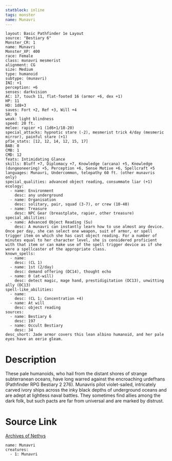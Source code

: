 ```yaml
---
statblock: inline
tags: monster
name: Munavri
---
```

```statblock
layout: Basic Pathfinder 1e Layout
source: "Bestiary 6"
Monster_CR: 1
name: Munavri
Monster_XP: 400
race: Female
class: munavri mesmerist
alignment: CG
size: Medium
type: humanoid
subtype: (munavri)
INI: +1
perception: +6
senses: darkvision
AC: 17, touch 11, flat-footed 16 (armor +6, dex +1)
HP: 11
HD: 1d8+3
saves: Fort +2, Ref +3, Will +4
SR: 9
weak: light blindness
speed: 20 ft.
melee: rapier +1 (1d6+1/18-20)
special_attacks: hypnotic stare (-2), mesmerist trick 4/day (mesmeric mirror), painful stare (+1)
pf1e_stats: [12, 12, 14, 12, 15, 17]
BAB: 0
CMB: 1
CMD: 12
feats: Intimidating Glance
skills: Bluff +7, Diplomacy +7, Knowledge (arcana) +5, Knowledge (dungeoneering) +5, Perception +6, Sense Motive +6, Spellcraft +5
languages: Munavri, Undercommon, telepathy 60 ft. (other munavris only)
special_qualities: advanced object reading, consummate liar (+1)
ecology:
  - name: Environment
    desc: any underground
  - name: Organisation
    desc: solitary, pair, squad (3-7), or crew (10-40)
  - name: Treasure
    desc: NPC Gear (breastplate, rapier, other treasure)
special_abilities:
  - name: Advanced Object Reading (Su)
    desc: A munavri can instantly learn how to use almost any device. Once per day, she can select one weapon, suit of armor, or spell trigger item on which she has cast object reading. For a number of minutes equal to her character level, she is considered proficient with that item or can make use of the spell trigger device as if she were a spellcaster of the appropriate class.
known_spells:
  - name:
    desc: (CL 1)
  - name: 1st (2/day)
    desc: demand offering (DC14), thought echo
  - name: 0 (at-will)
    desc: detect magic, mage hand, prestidigitation (DC13), unwitting ally (DC13)
spell-like_abilities:
  - name:
    desc: (CL 1; Concentration +4)
  - name: At will
    desc: object reading
sources:
  - name: Bestiary 6
    desc: 197
  - name: Occult Bestiary
    desc: 34
desc_short: Jade armor covers this lean albino humanoid, and her pale eyes have an eerie gleam.
```
# Description
These pale humanoids, who hail from the distant shores of strange subterranean oceans, have long warred against the encroaching urdefhans (Pathfinder RPG Bestiary 2 276). Munavris pilot violet-sailed, intricately carved ivory ships across the inky black depths of underground oceans and are adept at lightless naval battles. They sometimes find allies among the dark folk, but such pacts are far from universal and are marked by distrust.
# Source Link
[Archives of Nethys](https://aonprd.com/MonsterDisplay.aspx?ItemName=Munavri)
```encounter-table
name: Munavri
creatures:
  - 1: Munavri
```
